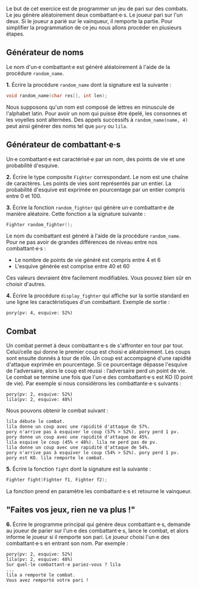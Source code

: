 
Le but de cet exercice est de programmer un jeu de pari sur des combats.
Le jeu génère aléatoirement deux combattant·e·s. Le joueur pari sur l'un deux. Si le joueur a parié sur le vainqueur, il remporte la partie.
Pour simplifier la programmation de ce jeu nous allons procéder en plusieurs étapes.

## Générateur de noms

Le nom d'un·e combattant·e est généré aléatoirement à l'aide de la procédure `random_name`.

**1.** Écrire la procédure `random_name` dont la signature est la suivante :

```c
void random_name(char res[], int len);
```

Nous supposons qu'un nom est composé de lettres en minuscule de l'alphabet latin. Pour avoir un nom qui puisse être épelé, les consonnes et les voyelles sont alternées. Des appels successifs à `random_name(name, 4)` peut  ainsi générer des noms tel que `pory` ou `lila`.

## Générateur de combattant·e·s

Un·e combattant·e est caractérisé·e par un nom, des points de vie et une probabilité d'esquive.

**2.** Écrire le type composite `Fighter` correspondant.
Le nom est une chaîne de caractères.
Les points de vies sont représentés par un entier.
La probabilité d'esquive est exprimée en pourcentage par un entier compris entre 0 et 100.

**3.** Écrire la fonction `random_fighter` qui génère un·e combattant·e de manière aléatoire. Cette fonction a la signature suivante :

```c
Fighter random_fighter();
```

Le nom du combattant est généré à l'aide de la procédure `random_name`.
Pour ne pas avoir de grandes différences de niveau entre nos combattant·e·s :
- Le nombre de points de vie généré est compris entre 4 et 6
- L'esquive générée est comprise entre 40 et 60

Ces valeurs devraient être facilement modifiables. Vous pouvez bien sûr en choisir d'autres.

**4.** Écrire la procédure `display_fighter` qui affiche sur la sortie standard en une ligne les caractéristiques d'un combattant. Exemple de sortie :

```
pory(pv: 4, esquive: 52%)
```

## Combat

Un combat permet à deux combattant·e·s de s'affronter en tour par tour.
Celui/celle qui donne le premier coup est choisi·e aléatoirement.
Les coups sont ensuite donnés à tour de rôle.
Un coup est accompagné d'une rapidité d'attaque exprimée en pourcentage.
Si ce pourcentage dépasse l'esquive de l'adversaire, alors le coup est réussi : l’adversaire perd un point de vie.
Le combat se termine une fois que l'un·e des combattant·e·s  est KO (0 point de vie).
Par exemple si nous considérons les combattante·e·s suivants :

```
pory(pv: 2, esquive: 52%)
lila(pv: 2, esquive: 48%)
```

Nous pouvons obtenir le combat suivant :

```
lila débute le combat.
lila donne un coup avec une rapidité d'attaque de 57%.
pory n'arrive pas à esquiver le coup (57% > 52%). pory perd 1 pv.
pory donne un coup avec une rapidité d'attaque de 45%.
lila esquive le coup (45% < 48%). lila ne perd pas de pv.
lila donne un coup avec une rapidité d'attaque de 54%.
pory n'arrive pas à esquiver le coup (54% > 52%). pory perd 1 pv.
pory est KO. lila remporte le combat.
```

**5.** Écrire la fonction `fight` dont la signature est la suivante :

```c
Fighter fight(Fighter f1, Fighter f2);
```

La fonction prend en paramètre les combattant·e·s et retourne le vainqueur.

## "Faites vos jeux, rien ne va plus !"

**6.** Écrire le programme principal qui génère deux combattant·e·s, demande au joueur de parier sur l'un·e des combattant·e·s, lance le combat, et alors informe le joueur si il remporte son pari. Le joueur choisi l'un·e des combattant·e·s en entrant son nom.
Par exemple :

```
pory(pv: 2, esquive: 52%)
lila(pv: 2, esquive: 48%)
Sur quel·le combattant·e pariez-vous ? lila
...
lila a remporté le combat.
Vous avez remporté votre pari !
```

